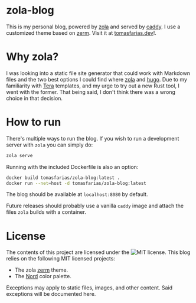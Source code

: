 # zola-blog

This is my personal blog, powered by [zola](https://www.getzola.org/) and served by [caddy](https://caddyserver.com/). I use a customized theme based on [zerm](https://github.com/ejmg/zerm). Visit it at [tomasfarias.dev](tomasfarias.dev)!.

# Why zola?

I was looking into a static file site generator that could work with Markdown files and the two best options I could find where [zola](https://github.com/getzola/zola) and [hugo](https://github.com/gohugoio/hugo). Due to my familiarity with [Tera](https://github.com/Keats/tera) templates, and my urge to try out a new Rust tool, I went with the former. That being said, I don't think there was a wrong choice in that decision.

# How to run

There's multiple ways to run the blog. If you wish to run a development server with `zola` you can simply do:

``` sh
zola serve
```

Running with the included Dockerfile is also an option:

``` sh
docker build tomasfarias/zola-blog:latest .
docker run --net=host -d tomasfarias/zola-blog:latest
```

The blog should be available at `localhost:8080` by default.

Future releases should probably use a vanilla `caddy`  image and attach the files `zola` builds with a container.

# License

The contents of this project are licensed under the ![MIT license](LICENSE).
This blog relies on the following MIT licensed projects:
* The zola [zerm](https://github.com/ejmg/zerm) theme.
* The [Nord](https://github.com/arcticicestudio/nord) color palette.

Exceptions may apply to static files, images, and other content. Said exceptions will be documented here.
